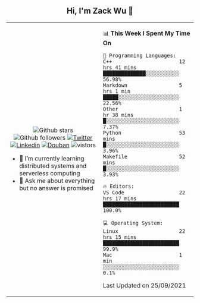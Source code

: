 <h2 align="center"> Hi, I'm Zack Wu 👋 </h2>

<table>
    <tr>
        <td valign="center" width="50%">
            <p align="center">
              <img src="https://img.shields.io/github/stars/keithnull?style=social" alt="Github stars" />
              <img src="https://img.shields.io/github/followers/keithnull?style=social" alt="Github followers" />
              <a href="https://twitter.com/_zackwu"><img src="https://img.shields.io/badge/@__zackwu-1DA1F2?style=flat&logo=Twitter&logoColor=white" alt="Twitter"/></a>
              <a href="https://www.linkedin.com/in/wuzhengke/?locale=en_US"><img src="https://img.shields.io/badge/@wuzhengke-0073b1?style=flat&logo=LinkedIn&logoColor=white" alt="Linkedin" /></a>
              <a href="https://www.douban.com/people/keith1"><img src="https://img.shields.io/badge/@keith1-007722?style=flat&logo=Douban&logoColor=white" alt="Douban" /></a>
              <img src="https://visitor-badge.glitch.me/badge?page_id=keithnull" alt="vistors" />
            </p>
            <ul>
                <li>🌱 I’m currently learning distributed systems and serverless computing</li>
                <li>💬 Ask me about everything but no answer is promised</li>
            </ul>
        </td>
       <td valign="top" width="50%">
    
<!--START_SECTION:waka-->
📊 **This Week I Spent My Time On** 

```text
💬 Programming Languages: 
C++                      12 hrs 41 mins      ██████████████░░░░░░░░░░░   56.98% 
Markdown                 5 hrs 1 min         █████░░░░░░░░░░░░░░░░░░░░   22.56% 
Other                    1 hr 38 mins        █░░░░░░░░░░░░░░░░░░░░░░░░   7.37% 
Python                   53 mins             █░░░░░░░░░░░░░░░░░░░░░░░░   3.96% 
Makefile                 52 mins             █░░░░░░░░░░░░░░░░░░░░░░░░   3.93%

🔥 Editors: 
VS Code                  22 hrs 17 mins      █████████████████████████   100.0%

💻 Operating System: 
Linux                    22 hrs 15 mins      █████████████████████████   99.9% 
Mac                      1 min               ░░░░░░░░░░░░░░░░░░░░░░░░░   0.1%

```


 Last Updated on 25/09/2021
<!--END_SECTION:waka-->
</td></tr>
</table>


